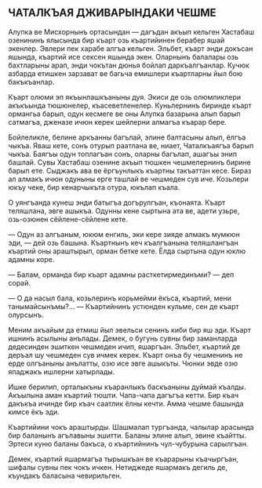 ## ЧАТАЛКЪАЯ ДЖИВАРЫНДАКИ ЧЕШМЕ

Алупка ве Мисхорнынъ ортасындан — дагъдан акъып кельген Хастабаш озенининъ ялысында бир къарт озь къартийинен берабер яшай экенлер.
Эвлери пек харабе алгъа кельген.
Эльбет, къарт энди докъсан яшында, къартий исе сексен яшында экен.
Оларнынъ балалары озь бахтларыны арап, энди чокътан дюнья бойлап даркъалгъанлар.
Кучюк азбарда етишкен зарзават ве багьча емишлери къартларны йыл бою бакъкъанлар.

Къарт олюми эп якъынлашкъаныны дуя.
Экиси де озь олюмликлери акъкъында тюшюнелер, къасеветленелер.
Куньлернинъ биринде къарт ормангьа барып, одун кесмеге ве оны Алупка базарына алып барып сатмагъа, дженазе ичюн керек шейлерни алмагъа къарар бере.

Бойлеликле, белине аркъанны багълай, элине балтасыны алып, ёлгъа чыкъа.
Яваш кете, сонъ отурып раатлана ве, ниает, Чаталкъаягъа барып чыкъа.
Баягъы одун топлагъан сонъ, оларны багълап, ашагъы энип башлай.
Сувы Хастабаш озенине акъып тюшкен чешмелернинъ бирине барып ете.
Сыджакъ ава ве ёргъунлыкъ къартны такъаттан кесе.
Бираз ал алмакъ ичюн одуныны ерге ташлай ве чешмеден сув иче.
Козьлери юкъу чеке, бир кенарчыкъта отура, юкълап къала.

О уянгъанда кунеш энди батыгъа догърулгъан, къонаята.
Къарт теляшлана, эвге ашыкъа.
Одунны кене сыртына ата ве, адети узьре, озь-озюнен сёйлене-сёйлене кете.

— Одун аз алгъаным, юкюм енгиль, эки кере зияде алмакъ мумкюн эди, — дей озь башына.
Къартнынъ кеч къалгъанына теляшлангъан къартий оны араштырып, орман бетке кете.
Ёлда сыртына одун юклю адамны коре.

— Балам, орманда бир къарт адамны расткетирмединъми? — деп сорай.

— О да насыл бала, козьлеринъ корьмейми ёкъса, къартий, мени танымайсынъмы?...
— Къартийнинъ устюнден кульме, сен де къарт олурсынъ.

Меним акъайым да етмиш йыл эвельси сенинъ киби бир яш эди.
Къарт ишнинъ асылыны анълады.
Демек, о бугунь сувны бир заманларда дедесинден эшиткен чешмеден ичип, яшаргъан.
Эльбет, къартий де деръал шу чешмеден сув ичмек керек.
Къарт онъа бу чешменинъ не ерде олгъаныны анълатты, озю исе эвге ашыкъты.
Чюнки эвде озю япаджакъ ишлерни хатырлады.

Ишке берилип, орталыкъны къаранлыкъ баскъаныны дуймай къалды.
Акъылына аман къартий тюшти.
Чапа-чапа дагъгъа кетти.
Бир къач дакъкъа ичинде бир къач саатлик ёлны кечти.
Амма чешме башында кимсе ёкъ эди.

Къартийини чокъ араштырды.
Шашмалап тургъанда, чалылар арасында бир баланынъ агълавыны эшитти.
Баланы элине алып, эвине къайтты.
Эртеси куню баланы бакъса, о къартийнинъ чул-чубурына сарылгъан.

Демек, къартий яшармагъа тырышкъан ве къарарыны къачыргъан, шифалы сувны пек чокъ ичкен.
Нетиджеде яшармакъ дегиль де, къундакъ баласына чевирильген.
